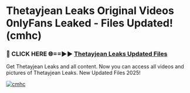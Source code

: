 # Thetayjean Leaks Original Videos 0nlyFans Leaked - Files Updated! (cmhc)

<h3>🔴 CLICK HERE 🌐==►► <a href="https://tinyurl.com/3hn5wdd3" rel="nofollow">Thetayjean Leaks Updated Files</a></h3>

Get Thetayjean Leaks and all content. Now you can access all videos and pictures of Thetayjean Leaks. New Updated Files 2025!

[![cmhc](https://i.imgur.com/4HnBqBT.gif)](https://tinyurl.com/3hn5wdd3)
